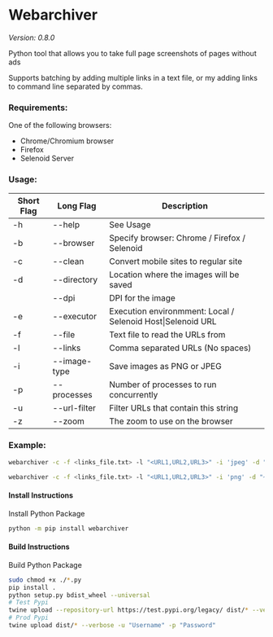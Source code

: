 # Webarchiver
*Version: 0.8.0*

Python tool that allows you to take full page screenshots of pages without ads

Supports batching by adding multiple links in a text file, or my adding links to command line separated by commas.

### Requirements:

One of the following browsers:

- Chrome/Chromium browser
- Firefox
- Selenoid Server

### Usage:
| Short Flag | Long Flag    | Description                                                 |
|------------|--------------|-------------------------------------------------------------|
| -h         | --help       | See Usage                                                   |
| -b         | --browser    | Specify browser: Chrome / Firefox / Selenoid                |
| -c         | --clean      | Convert mobile sites to regular site                        |
| -d         | --directory  | Location where the images will be saved                     |
|            | --dpi        | DPI for the image                                           |
| -e         | --executor   | Execution environmment: Local / Selenoid Host\|Selenoid URL |
| -f         | --file       | Text file to read the URLs from                             |
| -l         | --links      | Comma separated URLs (No spaces)                            |
| -i         | --image-type | Save images as PNG or JPEG                                  |
| -p         | --processes  | Number of processes to run concurrently                     |
| -u         | --url-filter | Filter URLs that contain this string                        |
| -z         | --zoom       | The zoom to use on the browser                              |


### Example:
```bash
webarchiver -c -f <links_file.txt> -l "<URL1,URL2,URL3>" -i 'jpeg' -d "~/Downloads" -z 100 --dpi 1 --browser "Firefox"
```

```bash
webarchiver -c -f <links_file.txt> -l "<URL1,URL2,URL3>" -i 'png' -d "~/Downloads" -z 100 --dpi 1 --executor "selenoid|http://selenoid.com/wd/hub" --browser "Chrome"
```

#### Install Instructions
Install Python Package

```bash
python -m pip install webarchiver
```

#### Build Instructions
Build Python Package

```bash
sudo chmod +x ./*.py
pip install .
python setup.py bdist_wheel --universal
# Test Pypi
twine upload --repository-url https://test.pypi.org/legacy/ dist/* --verbose -u "Username" -p "Password"
# Prod Pypi
twine upload dist/* --verbose -u "Username" -p "Password"
```
